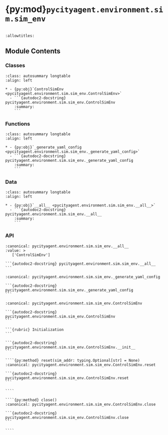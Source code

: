 # {py:mod}`pycityagent.environment.sim.sim_env`

```{py:module} pycityagent.environment.sim.sim_env
```

```{autodoc2-docstring} pycityagent.environment.sim.sim_env
:allowtitles:
```

## Module Contents

### Classes

````{list-table}
:class: autosummary longtable
:align: left

* - {py:obj}`ControlSimEnv <pycityagent.environment.sim.sim_env.ControlSimEnv>`
  - ```{autodoc2-docstring} pycityagent.environment.sim.sim_env.ControlSimEnv
    :summary:
    ```
````

### Functions

````{list-table}
:class: autosummary longtable
:align: left

* - {py:obj}`_generate_yaml_config <pycityagent.environment.sim.sim_env._generate_yaml_config>`
  - ```{autodoc2-docstring} pycityagent.environment.sim.sim_env._generate_yaml_config
    :summary:
    ```
````

### Data

````{list-table}
:class: autosummary longtable
:align: left

* - {py:obj}`__all__ <pycityagent.environment.sim.sim_env.__all__>`
  - ```{autodoc2-docstring} pycityagent.environment.sim.sim_env.__all__
    :summary:
    ```
````

### API

````{py:data} __all__
:canonical: pycityagent.environment.sim.sim_env.__all__
:value: >
   ['ControlSimEnv']

```{autodoc2-docstring} pycityagent.environment.sim.sim_env.__all__
```

````

````{py:function} _generate_yaml_config(map_file: str, max_day: int, start_step: int, total_step: int) -> str
:canonical: pycityagent.environment.sim.sim_env._generate_yaml_config

```{autodoc2-docstring} pycityagent.environment.sim.sim_env._generate_yaml_config
```
````

`````{py:class} ControlSimEnv(task_name: str, map_file: str, max_day: int, start_step: int, total_step: int, log_dir: str, primary_node_ip: str, min_step_time: int = 1000, timeout: int = 5, max_process: int = 32, sim_addr: typing.Optional[str] = None)
:canonical: pycityagent.environment.sim.sim_env.ControlSimEnv

```{autodoc2-docstring} pycityagent.environment.sim.sim_env.ControlSimEnv
```

```{rubric} Initialization
```

```{autodoc2-docstring} pycityagent.environment.sim.sim_env.ControlSimEnv.__init__
```

````{py:method} reset(sim_addr: typing.Optional[str] = None)
:canonical: pycityagent.environment.sim.sim_env.ControlSimEnv.reset

```{autodoc2-docstring} pycityagent.environment.sim.sim_env.ControlSimEnv.reset
```

````

````{py:method} close()
:canonical: pycityagent.environment.sim.sim_env.ControlSimEnv.close

```{autodoc2-docstring} pycityagent.environment.sim.sim_env.ControlSimEnv.close
```

````

`````
